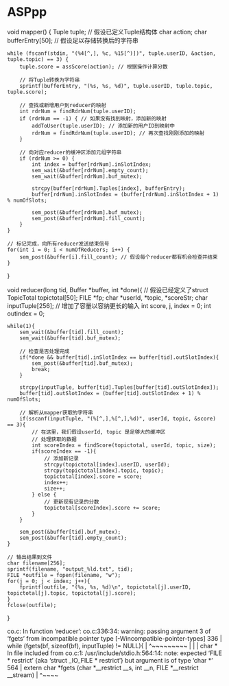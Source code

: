 # ASPpp

void mapper() {
    Tuple tuple; // 假设已定义Tuple结构体
    char action;
    char bufferEntry[50]; // 假设足以存储转换后的字符串

    while (fscanf(stdin, "(%4[^,], %c, %15[^)])", tuple.userID, &action, tuple.topic) == 3) {
        tuple.score = assScore(action); // 根据操作计算分数

        // 将Tuple转换为字符串
        sprintf(bufferEntry, "(%s, %s, %d)", tuple.userID, tuple.topic, tuple.score);

        // 查找或新增用户到reducer的映射
        int rdrNum = findRdrNum(tuple.userID);
        if (rdrNum == -1) { // 如果没有找到映射，添加新的映射
            addToUser(tuple.userID); // 添加新的用户ID到映射中
            rdrNum = findRdrNum(tuple.userID); // 再次查找刚刚添加的映射
        }

        // 向对应reducer的缓冲区添加元组字符串
        if (rdrNum >= 0) {
            int index = buffer[rdrNum].inSlotIndex;
            sem_wait(&buffer[rdrNum].empty_count);
            sem_wait(&buffer[rdrNum].buf_mutex);

            strcpy(buffer[rdrNum].Tuples[index], bufferEntry);
            buffer[rdrNum].inSlotIndex = (buffer[rdrNum].inSlotIndex + 1) % numOfSlots;

            sem_post(&buffer[rdrNum].buf_mutex);
            sem_post(&buffer[rdrNum].fill_count);
        }
    }

    // 标记完成，向所有reducer发送结束信号
    for(int i = 0; i < numOfReducers; i++) {
        sem_post(&buffer[i].fill_count); // 假设每个reducer都有机会检查并结束
    }
}


void reducer(long tid, Buffer *buffer, int *done){
    // 假设已经定义了struct TopicTotal topictotal[50];
    FILE *fp;
    char *userId, *topic, *scoreStr;
    char inputTuple[256]; // 增加了容量以容纳更长的输入
    int score, j, index = 0;
    int outindex = 0;

    while(1){
        sem_wait(&buffer[tid].fill_count);
        sem_wait(&buffer[tid].buf_mutex);

        // 检查是否处理完成
        if(*done && buffer[tid].inSlotIndex == buffer[tid].outSlotIndex){
            sem_post(&buffer[tid].buf_mutex);
            break;
        }

        strcpy(inputTuple, buffer[tid].Tuples[buffer[tid].outSlotIndex]);
        buffer[tid].outSlotIndex = (buffer[tid].outSlotIndex + 1) % numOfSlots;

        // 解析从mapper获取的字符串
        if(sscanf(inputTuple, "(%[^,],%[^,],%d)", userId, topic, &score) == 3){
            // 在这里，我们假设userId, topic 是足够大的缓冲区
            // 处理获取的数据
            int scoreIndex = findScore(topictotal, userId, topic, size);
            if(scoreIndex == -1){
                // 添加新记录
                strcpy(topictotal[index].userID, userId);
                strcpy(topictotal[index].topic, topic);
                topictotal[index].score = score;
                index++;
                size++;
            } else {
                // 更新现有记录的分数
                topictotal[scoreIndex].score += score;
            }
        }

        sem_post(&buffer[tid].buf_mutex);
        sem_post(&buffer[tid].empty_count);
    }

    // 输出结果到文件
    char filename[256];
    sprintf(filename, "output_%ld.txt", tid);
    FILE *outfile = fopen(filename, "w");
    for(j = 0; j < index; j++){
        fprintf(outfile, "(%s, %s, %d)\n", topictotal[j].userID, topictotal[j].topic, topictotal[j].score);
    }
    fclose(outfile);
}

co.c: In function ‘reducer’:
co.c:336:34: warning: passing argument 3 of ‘fgets’ from incompatible pointer type [-Wincompatible-pointer-types]
  336 |     while (fgets(bf, sizeof(bf), inputTuple) != NULL){
      |                                  ^~~~~~~~~~
      |                                  |
      |                                  char *
In file included from co.c:1:
/usr/include/stdio.h:564:14: note: expected ‘FILE * restrict’ {aka ‘struct _IO_FILE * restrict’} but argument is of type ‘char *’
  564 | extern char *fgets (char *__restrict __s, int __n, FILE *__restrict __stream)
      |              ^~~~~

